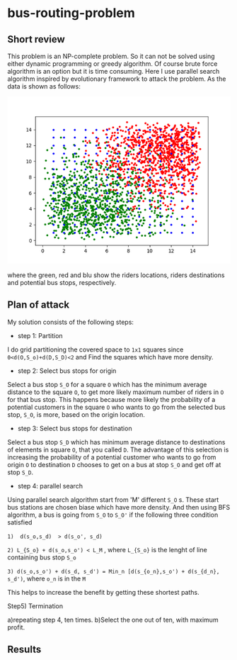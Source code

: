 # bus-routing-problem

## Short review
This problem is an NP-complete problem. So it can not be solved using either dynamic programming  or greedy algorithm. 
Of course brute force algorithm is an option but it is time consuming. Here I use parallel search algorithm inspired by 
evolutionary framework to attack the problem. As the data is shown as follows: 

![alt tag](https://raw.githubusercontent.com/ezahedi/bus-routing-problem/master/points.png)

where the green, red and blu show the riders locations, riders destinations and potential bus stops, respectively.

## Plan of attack

My solution consists of the following steps:

- step 1: Partition

I do grid partitioning the covered space to `1x1` squares since `0<d(O,S_o)+d(D,S_D)<2`
and Find the squares which have more density.

- step 2:  Select bus stops for origin

Select a bus stop `S_O` for a square `O` which has the minimum average distance to the square `O`, to get more likely maximum 
number of riders in `O` for that bus stop. This happens because more likely the probability of a potential customers in the square `O` who wants to go from the selected bus stop, `S_O`, is more, based on the origin location.

- step 3: Select bus stops for destination

Select a bus stop `S_D` which has minimum average distance to destinations of elements in square `O`, that you called `D`. The 
advantage of this selection is increasing the probability of a potential customer who wants to go from origin `O` to destination `D` 
chooses to get on a bus at stop `S_O` and get off at stop `S_D`.

- step 4: parallel search

Using parallel search algorithm start from 'M' different `S_O` s. 
These start bus stations are chosen biase which have more density.
And then using BFS algorithm, a bus is going from `S_O` to `S_O'` if the following three condition satisfied

`1)  d(s_o,s_d)  > d(s_o', s_d)`

`2) L_{S_o} + d(s_o,s_o') < L_M`     , where `L_{S_o}` is the lenght of line containing bus stop `S_o`

`3) d(s_o,s_o') + d(s_d, s_d') = Min_n [d(s_{o_n},s_o') + d(s_{d_n}, s_d')`, where `o_n` is in the `M`

This helps to increase the benefit by getting these shortest paths.

Step5) Termination

a)repeating step 4, ten times.
b)Select the one out of ten, with maximum profit.

## Results

